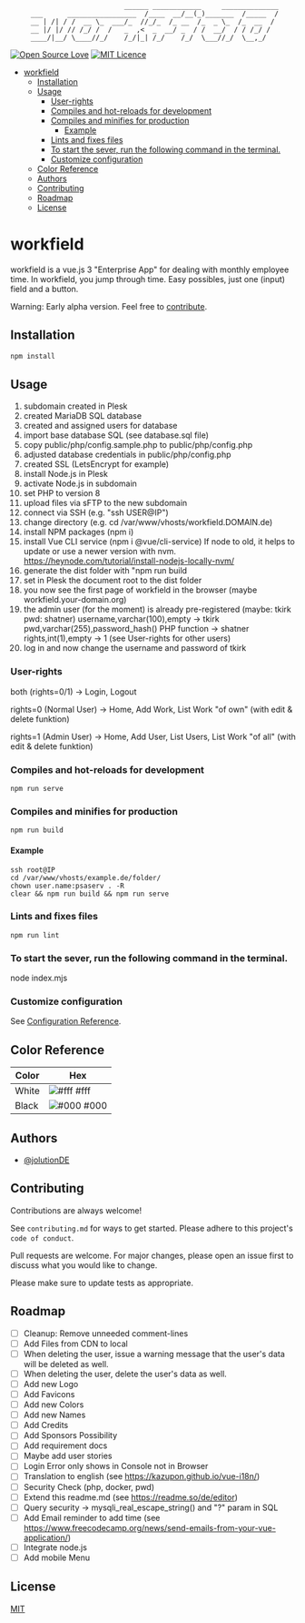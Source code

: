 
                                ______ ____________     ______________
         ___      _________________  /____  __/__(_)_______  /_____  /
         __ | /| / /  __ \_  ___/_  //_/_  /_ __  /_  _ \_  /_  __  / 
         __ |/ |/ // /_/ /  /   _  ,<  _  __/ _  / /  __/  / / /_/ /  
         ____/|__/ \____//_/    /_/|_| /_/    /_/  \___//_/  \__,_/   


[![Open Source Love](https://badges.frapsoft.com/os/v1/open-source.svg?v=103)](https://github.com/ellerbrock/open-source-badges/)
[![MIT Licence](https://badges.frapsoft.com/os/mit/mit.svg?v=103)](https://opensource.org/licenses/mit-license.php)

<!-- TOC -->

- [workfield](#workfield)
    - [Installation](#installation)
    - [Usage](#usage)
        - [User-rights](#user-rights)
        - [Compiles and hot-reloads for development](#compiles-and-hot-reloads-for-development)
        - [Compiles and minifies for production](#compiles-and-minifies-for-production)
            - [Example](#example)
        - [Lints and fixes files](#lints-and-fixes-files)
        - [To start the sever, run the following command in the terminal.](#to-start-the-sever-run-the-following-command-in-the-terminal)
        - [Customize configuration](#customize-configuration)
    - [Color Reference](#color-reference)
    - [Authors](#authors)
    - [Contributing](#contributing)
    - [Roadmap](#roadmap)
    - [License](#license)

<!-- /TOC -->

# workfield

workfield is a vue.js 3 "Enterprise App" for dealing with monthly employee time.
In workfield, you jump through time.
Easy possibles, just one (input) field and a button.

Warning: Early alpha version.
Feel free to [contribute](#contributing).

## Installation

```bash
npm install
```

## Usage

1. subdomain created in Plesk
2. created MariaDB SQL database
3. created and assigned users for database
4. import base database SQL (see database.sql file)
5. copy public/php/config.sample.php to public/php/config.php
6. adjusted database credentials in public/php/config.php
7. created SSL (LetsEncrypt for example)
8. install Node.js in Plesk
9. activate Node.js in subdomain
10. set PHP to version 8
11. upload files via sFTP to the new subdomain
12. connect via SSH (e.g. "ssh USER@IP")
13. change directory (e.g. cd /var/www/vhosts/workfield.DOMAIN.de)
14. install NPM packages (npm i)
15. install Vue CLI service (npm i @vue/cli-service)
    If node to old, it helps to update or use a newer version with nvm.
    https://heynode.com/tutorial/install-nodejs-locally-nvm/
16. generate the dist folder with "npm run build
17. set in Plesk the document root to the dist folder
18. you now see the first page of workfield in the browser (maybe workfield.your-domain.org)
19. the admin user (for the moment) is already pre-registered (maybe: tkirk pwd: shatner)
    username,varchar(100),empty -> tkirk
    pwd,varchar(255),password_hash() PHP function -> shatner
    rights,int(1),empty -> 1 (see User-rights for other users)
20. log in and now change the username and password of tkirk

### User-rights

both (rights=0/1)
-> Login, Logout

rights=0 (Normal User)
-> Home, Add Work, List Work "of own" (with edit & delete funktion)

rights=1 (Admin User)
-> Home, Add User, List Users, List Work "of all" (with edit & delete funktion)

### Compiles and hot-reloads for development
```
npm run serve
```

### Compiles and minifies for production
```
npm run build
```

#### Example

```
ssh root@IP
cd /var/www/vhosts/example.de/folder/
chown user.name:psaserv . -R
clear && npm run build && npm run serve
```

### Lints and fixes files
```
npm run lint
```

### To start the sever, run the following command in the terminal.
node index.mjs

### Customize configuration
See [Configuration Reference](https://cli.vuejs.org/config/).

## Color Reference

| Color | Hex                                                     |
|-------|---------------------------------------------------------|
| White | ![#fff](https://via.placeholder.com/10/fff?text=+) #fff |
| Black | ![#000](https://via.placeholder.com/10/000?text=+) #000 |


## Authors

- [@jolutionDE](https://github.com/jolution)


## Contributing

Contributions are always welcome!

See `contributing.md` for ways to get started.
Please adhere to this project's `code of conduct`.

Pull requests are welcome. For major changes, please open an issue first to discuss what you would like to change.

Please make sure to update tests as appropriate.

## Roadmap

- [ ] Cleanup: Remove unneeded comment-lines
- [ ] Add Files from CDN to local
- [ ] When deleting the user, issue a warning message that the user's data will be deleted as well.
- [ ] When deleting the user, delete the user's data as well.
- [ ] Add new Logo
- [ ] Add Favicons
- [ ] Add new Colors
- [ ] Add new Names
- [ ] Add Credits
- [ ] Add Sponsors Possibility
- [ ] Add requirement docs
- [ ] Maybe add user stories
- [ ] Login Error only shows in Console not in Browser
- [ ] Translation to english (see https://kazupon.github.io/vue-i18n/)
- [ ] Security Check (php, docker, pwd)
- [ ] Extend this readme.md (see https://readme.so/de/editor)
- [ ] Query security -> mysqli_real_escape_string() and "?" param in SQL
- [ ] Add Email reminder to add time (see https://www.freecodecamp.org/news/send-emails-from-your-vue-application/)
- [ ] Integrate node.js
- [ ] Add mobile Menu

## License
[MIT](https://choosealicense.com/licenses/mit/)